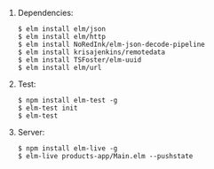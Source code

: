 
1. Dependencies:
    ```
    $ elm install elm/json
    $ elm install elm/http
    $ elm install NoRedInk/elm-json-decode-pipeline
    $ elm install krisajenkins/remotedata
    $ elm install TSFoster/elm-uuid
    $ elm install elm/url
   ```

2. Test:
    ```
    $ npm install elm-test -g
    $ elm-test init
    $ elm-test
    ```
   
3. Server:
    ```
    $ npm install elm-live -g
    $ elm-live products-app/Main.elm --pushstate
    ```
